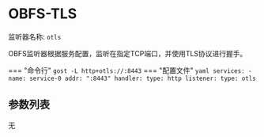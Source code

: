 # OBFS-TLS

监听器名称: `otls`

OBFS监听器根据服务配置，监听在指定TCP端口，并使用TLS协议进行握手。

=== "命令行"
    ```
	gost -L http+otls://:8443
	```
=== "配置文件"
    ```yaml
	services:
	- name: service-0
	  addr: ":8443"
	  handler:
		type: http
	  listener:
		type: otls
	```

## 参数列表

无
